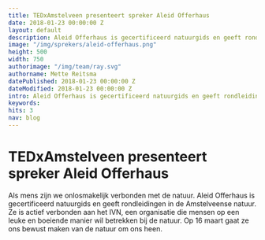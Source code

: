 ```yaml
---
title: TEDxAmstelveen presenteert spreker Aleid Offerhaus
date: 2018-01-23 00:00:00 Z
layout: default
description: Aleid Offerhaus is gecertificeerd natuurgids en geeft rondleidingen in de Amstelveense natuur.
image: "/img/sprekers/aleid-offerhaus.png"
height: 500
width: 750
authorimage: "/img/team/ray.svg"
authorname: Mette Reitsma
datePublished: 2018-01-23 00:00:00 Z
dateModified: 2018-01-23 00:00:00 Z
intro: Aleid Offerhaus is gecertificeerd natuurgids en geeft rondleidingen in de Amstelveense natuur.
keywords:
hits: 3
nav: blog
---
```


# TEDxAmstelveen presenteert spreker Aleid Offerhaus

<a href="{{site.url}}{{page.url}}" title="{{ page.title }}"><amp-img noloading width="250" height="250" alt="{{ page.title }}" layout="responsive" src="{{site.url}}{{ page.image }}" class="photo pull-left"></amp-img></a>

Als mens zijn we onlosmakelijk verbonden met de natuur. Aleid Offerhaus is gecertificeerd natuurgids en geeft rondleidingen in de Amstelveense natuur. Ze is actief verbonden aan het IVN, een organisatie die mensen op een leuke en boeiende manier wil betrekken bij de natuur. Op 16 maart gaat ze ons bewust maken van de natuur om ons heen.
